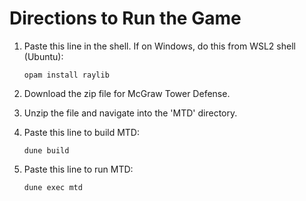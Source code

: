 # Directions to Run the Game

1. Paste this line in the shell. If on Windows, do this from WSL2 shell (Ubuntu):

    ```
    opam install raylib
    ```

2. Download the zip file for McGraw Tower Defense.

3. Unzip the file and navigate into the 'MTD' directory.

4. Paste this line to build MTD:

    ```
    dune build
    ```

5. Paste this line to run MTD:

    ```
    dune exec mtd
    ```

  








